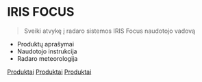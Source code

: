 # IRIS FOCUS

> Sveiki atvykę į radaro sistemos IRIS Focus  naudotojo vadovą

- Produktų aprašymai
- Naudotojo instrukcija
- Radaro meteorologija


[Produktai](introduction)
[Produktai](introduction)
[Produktai](introduction)
